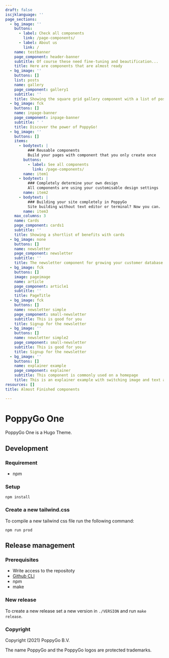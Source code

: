 ```yaml
---
draft: false
iscjklanguage: ''
page_sections:
  - bg_image: ''
    buttons:
      - label: Check all components
        link: /page-components/
      - label: About us
        link: /
    name: testbanner
    page_component: header-banner
    subtitle: Of course these need fine-tuning and beautification...
    title: Here are components that are almost ready
  - bg_image: ''
    buttons: []
    list: posts
    name: gallery
    page_component: gallery1
    subtitle: ''
    title: Showing the square grid gallery component with a list of posts
  - bg_image: fck
    buttons: []
    name: inpage-banner
    page_component: inpage-banner
    subtitle: ' '
    title: Discover the power of PoppyGo!
  - bg_image: ''
    buttons: []
    items:
      - bodytext: |
          ### Reusable components
          Build your pages with component that you only create once
        buttons:
          - label: See all components
            link: /page-components/
        name: item1
      - bodytext: |
          ### Completely determine your own design
          All components are using your customisable design settings
        name: item2
      - bodytext: |
          ### Building your site completely in PoppyGo
          Site building without text editor or terminal? Now you can.
        name: item3
    max_columns: 3
    name: Cards
    page_component: cards1
    subtitle: ''
    title: Showing a shortlist of benefits with cards
  - bg_image: none
    buttons: []
    name: newsletter
    page_component: newsletter
    subtitle: ''
    title: The newsletter component for growing your customer database
  - bg_image: fck
    buttons: []
    image: pageimage
    name: article
    page_component: article1
    subtitle: ''
    title: PageTitle
  - bg_image: fck
    buttons: []
    name: newsletter simple
    page_component: small-newsletter
    subtitle: This is good for you
    title: Signup for the newsletter
  - bg_image: ''
    buttons: []
    name: newsletter simple2
    page_component: small-newsletter
    subtitle: This is good for you
    title: Signup for the newsletter
  - bg_image: ''
    buttons: []
    name: explainer example
    page_component: explainer
    subtitle: This component is commonly used on a homepage
    title: This is an explainer example with switching image and text at each row
resources: []
title: Almost Finished components

---
```



# PoppyGo One

PoppyGo One is a Hugo Theme.

## Development

### Requirement

- npm

### Setup

```
npm install
```

### Create a new tailwind.css

To compile a new tailwind css file run the following command:

```
npm run prod
```

## Release management

### Prerequisites

- Write access to the repositoty
- [Github CLI](https://github.com/cli/cli)
- npm
- make

### New release

To create a new release set a new version in ```./VERSION``` and run ```make
release```.

### Copyright

Copyright (2021) PoppyGo B.V.

The name PoppyGo and the PoppyGo logos are protected trademarks.

